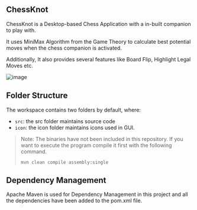 ## ChessKnot

ChessKnot is a Desktop-based Chess Application with a in-built companion to play with.

It uses MiniMax Algorithm from the Game Theory to calculate best potential moves when the chess companion is activated.

Additionally, It also provides several features like Board Flip, 
Highlight Legal Moves etc.

![image](https://github.com/l3002/ChessKnot/assets/111552820/60296ebe-fadd-4b1e-828f-2fcb2b362ac1)

## Folder Structure

The workspace contains two folders by default, where:

- `src`: the src folder maintains source code
- `icon`: the icon folder maintains icons used in GUI.

>Note: The binaries have not been included in this repository. If you want to execute the program compile it first with the following command.
>
>`mvn clean compile assembly:single`

## Dependency Management

Apache Maven is used for Dependency Management in this project and all the dependencies have been added to the pom.xml file.
